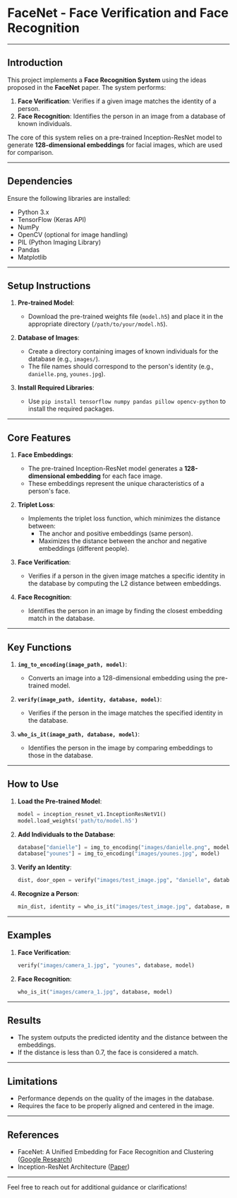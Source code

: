 # FaceNet - Face Verification and Face Recognition

---

## **Introduction**
This project implements a **Face Recognition System** using the ideas proposed in the **FaceNet** paper. The system performs:
1. **Face Verification**: Verifies if a given image matches the identity of a person.
2. **Face Recognition**: Identifies the person in an image from a database of known individuals.

The core of this system relies on a pre-trained Inception-ResNet model to generate **128-dimensional embeddings** for facial images, which are used for comparison.

---

## **Dependencies**
Ensure the following libraries are installed:
- Python 3.x
- TensorFlow (Keras API)
- NumPy
- OpenCV (optional for image handling)
- PIL (Python Imaging Library)
- Pandas
- Matplotlib

---

## **Setup Instructions**
1. **Pre-trained Model**:
   - Download the pre-trained weights file (`model.h5`) and place it in the appropriate directory (`/path/to/your/model.h5`).

2. **Database of Images**:
   - Create a directory containing images of known individuals for the database (e.g., `images/`).
   - The file names should correspond to the person's identity (e.g., `danielle.png`, `younes.jpg`).

3. **Install Required Libraries**:
   - Use `pip install tensorflow numpy pandas pillow opencv-python` to install the required packages.

---

## **Core Features**
1. **Face Embeddings**:
   - The pre-trained Inception-ResNet model generates a **128-dimensional embedding** for each face image.
   - These embeddings represent the unique characteristics of a person's face.

2. **Triplet Loss**:
   - Implements the triplet loss function, which minimizes the distance between:
     - The anchor and positive embeddings (same person).
     - Maximizes the distance between the anchor and negative embeddings (different people).

3. **Face Verification**:
   - Verifies if a person in the given image matches a specific identity in the database by computing the L2 distance between embeddings.

4. **Face Recognition**:
   - Identifies the person in an image by finding the closest embedding match in the database.

---

## **Key Functions**
1. **`img_to_encoding(image_path, model)`**:
   - Converts an image into a 128-dimensional embedding using the pre-trained model.

2. **`verify(image_path, identity, database, model)`**:
   - Verifies if the person in the image matches the specified identity in the database.

3. **`who_is_it(image_path, database, model)`**:
   - Identifies the person in the image by comparing embeddings to those in the database.

---

## **How to Use**
1. **Load the Pre-trained Model**:
   ```python
   model = inception_resnet_v1.InceptionResNetV1()
   model.load_weights('path/to/model.h5')
   ```

2. **Add Individuals to the Database**:
   ```python
   database["danielle"] = img_to_encoding("images/danielle.png", model)
   database["younes"] = img_to_encoding("images/younes.jpg", model)
   ```

3. **Verify an Identity**:
   ```python
   dist, door_open = verify("images/test_image.jpg", "danielle", database, model)
   ```

4. **Recognize a Person**:
   ```python
   min_dist, identity = who_is_it("images/test_image.jpg", database, model)
   ```

---

## **Examples**
1. **Face Verification**:
   ```python
   verify("images/camera_1.jpg", "younes", database, model)
   ```

2. **Face Recognition**:
   ```python
   who_is_it("images/camera_1.jpg", database, model)
   ```

---

## **Results**
- The system outputs the predicted identity and the distance between the embeddings.
- If the distance is less than 0.7, the face is considered a match.

---

## **Limitations**
- Performance depends on the quality of the images in the database.
- Requires the face to be properly aligned and centered in the image.

---

## **References**
- FaceNet: A Unified Embedding for Face Recognition and Clustering ([Google Research](https://arxiv.org/abs/1503.03832))
- Inception-ResNet Architecture ([Paper](https://arxiv.org/abs/1602.07261))

---

Feel free to reach out for additional guidance or clarifications!
